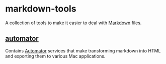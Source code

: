 # markdown-tools
A collection of tools to make it easier to deal with [Markdown][] files.

## [automator](automator/)
Contains [Automator][] services that make transforming markdown into HTML and exporting them to various Mac applications.

[markdown]: <http://daringfireball.net/projects/markdown/>
[automator]: <http://en.wikipedia.org/wiki/Automator_(software)>

